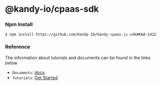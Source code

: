 @kandy-io/cpaas-sdk
========

### Npm Install

`$ npm install https://github.com/Kandy-IO/kandy-cpaas-js-sdk#KAA-1422`

### Reference

The information about tutorials and documents can be found in the links below

* `Documents`: [docs](https://Kandy-IO.github.io/kandy-cpaas-js-sdk/docs).
* `Tutorials`:  [Get Started](https://Kandy-IO.github.io/kandy-cpaas-js-sdk/tutorials/?KANDYFQDN=oauth-cpaas.att.com#/Get%20Started)



